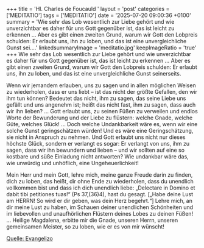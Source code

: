 +++
title = 'Hl. Charles de Foucauld  '
layout = 'post'
categories = ['MEDITATIO']
tags = ['MEDITATIO']
date = '2025-07-20 09:00:36 +0100'
summary = 'Wie sehr das Lob wesentlich zur Liebe gehört und wie unverzichtbar es daher für uns Gott gegenüber ist, das ist leicht zu erkennen ... Aber es gibt einen zweiten Grund, warum wir Gott den Lobpreis schulden: Er erlaubt uns, ihn zu loben, und das ist eine unvergleichliche Gunst sei....'
linkedsummaryImage = 'meditatio.jpg'
keepImageRatio = 'true'
+++
Wie sehr das Lob wesentlich zur Liebe gehört und wie unverzichtbar es daher für uns Gott gegenüber ist, das ist leicht zu erkennen ... Aber es gibt einen zweiten Grund, warum wir Gott den Lobpreis schulden: Er erlaubt uns, ihn zu loben, und das ist eine unvergleichliche Gunst seinerseits.<!--more-->
 
Wenn wir jemandem erlauben, uns zu sagen und in allen möglichen Weisen zu wiederholen, dass er uns liebt – ist das nicht der größte Gefallen, den wir ihm tun können? Bedeutet das nicht, ihm zu sagen, das seine Liebe uns gefällt und uns angenehm ist; heißt das nicht fast, ihm zu sagen, dass auch wir ihn lieben? ... Gott erlaubt uns, zu seinen Füßen zu verweilen und endlos Worte der Bewunderung und der Liebe zu flüstern: welche Gnade, welche Güte, welches Glück! … Doch welche Undankbarkeit wäre es, wenn wir eine solche Gunst geringschätzen würden! Und es wäre eine Geringschätzung, sie nicht in Anspruch zu nehmen. Und Gott erlaubt uns nicht nur dieses höchste Glück, sondern er verlangt es sogar: Er verlangt von uns, ihm zu sagen, dass wir ihn bewundern und lieben – und wir sollten auf eine so kostbare und süße Einladung nicht antworten? Wie undankbar wäre das, wie unwürdig und unhöflich, eine Ungeheuerlichkeit!
 
Mein Herr und mein Gott, lehre mich, meine ganze Freude darin zu finden, dich zu loben, das heißt, dir ohne Ende zu wiederholen, dass du unendlich vollkommen bist und dass ich dich unendlich liebe: „Delectare in Domino et dabit tibi petitiones tuas!“ (Ps 37,(36)4), hast du gesagt. [„Habe deine Lust am HERRN! So wird er dir geben, was dein Herz begehrt.“] Lehre mich, an dir meine Lust zu haben, im Schauen deiner unendlichen Schönheiten und im liebevollen und unaufhörlichen Flüstern deines Lobes zu deinen Füßen! ... Heilige Magdalena, erbitte mir die Gnade, unseren Herrn, unseren gemeinsamen Meister, so zu loben, wie er es von mir wünscht!


[Quelle: Evangelizo](https://evangeliumtagfuertag.org/DE/gospel)
